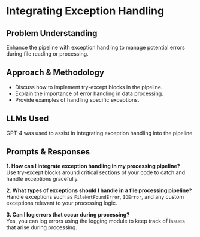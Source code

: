 # Integrating Exception Handling

## Problem Understanding
Enhance the pipeline with exception handling to manage potential errors during file reading or processing.

## Approach & Methodology
- Discuss how to implement try-except blocks in the pipeline.
- Explain the importance of error handling in data processing.
- Provide examples of handling specific exceptions.

## LLMs Used
GPT-4 was used to assist in integrating exception handling into the pipeline.

## Prompts & Responses
**1. How can I integrate exception handling in my processing pipeline?**  
Use try-except blocks around critical sections of your code to catch and handle exceptions gracefully.

**2. What types of exceptions should I handle in a file processing pipeline?**  
Handle exceptions such as `FileNotFoundError`, `IOError`, and any custom exceptions relevant to your processing logic.

**3. Can I log errors that occur during processing?**  
Yes, you can log errors using the logging module to keep track of issues that arise during processing.
